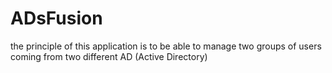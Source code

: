 # ADsFusion
 
the principle of this application is to be able to manage two groups of users coming from two different AD (Active Directory)
